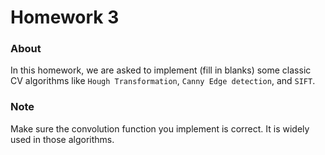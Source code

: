 # Homework 3
### About
In this homework, we are asked to implement (fill in blanks) some classic CV algorithms like `Hough Transformation`, `Canny Edge detection`, 
and `SIFT`.
### Note
Make sure the convolution function you implement is correct. It is widely used in those algorithms.
